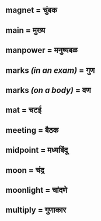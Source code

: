 ## magnet = चुंबक

## main = मुख्य

## manpower = मनुष्यबळ

## marks *(in an exam)* = गुण

## marks *(on a body)* = वण

## mat = चटई

## meeting = बैठक

## midpoint = मध्यबिंदू

## moon = चंद्र

## moonlight = चांदणे

## multiply = गुणाकार

